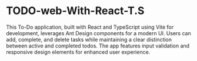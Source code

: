 # TODO-web-With-React-T.S
This To-Do application, built with React and TypeScript using Vite for development, leverages Ant Design components for a modern UI. Users can add, complete, and delete tasks while maintaining a clear distinction between active and completed todos. The app features input validation and responsive design elements for enhanced user experience.
